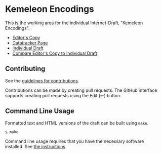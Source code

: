 # Kemeleon Encodings

This is the working area for the individual Internet-Draft, "Kemeleon Encodings".

* [Editor's Copy](https://ssveitch.github.io/draft-kemeleon/#go.draft-kemeleon.html)
* [Datatracker Page](https://datatracker.ietf.org/doc/draft-kemeleon)
* [Individual Draft](https://datatracker.ietf.org/doc/html/draft-kemeleon)
* [Compare Editor's Copy to Individual Draft](https://ssveitch.github.io/draft-kemeleon/#go.draft-kemeleon.diff)


## Contributing

See the
[guidelines for contributions](https://github.com/ssveitch/draft-kemeleon/blob//CONTRIBUTING.md).

Contributions can be made by creating pull requests.
The GitHub interface supports creating pull requests using the Edit (✏) button.


## Command Line Usage

Formatted text and HTML versions of the draft can be built using `make`.

```sh
$ make
```

Command line usage requires that you have the necessary software installed.  See
[the instructions](https://github.com/martinthomson/i-d-template/blob/main/doc/SETUP.md).

